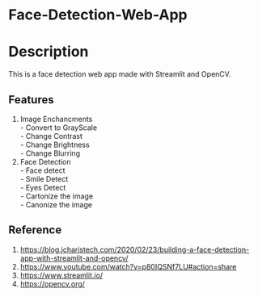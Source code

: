 # Face-Detection-Web-App

# Description

This is a face detection web app made with Streamlit and OpenCV. 

## Features
1. Image Enchancments
   <br> - Convert to GrayScale
   <br> - Change Contrast
   <br> - Change Brightness
   <br> - Change Blurring
2. Face Detection
    <br> - Face detect
    <br> - Smile Detect
    <br> - Eyes Detect
    <br> - Cartonize the image
    <br> - Canonize the image

## Reference
1. https://blog.jcharistech.com/2020/02/23/building-a-face-detection-app-with-streamlit-and-opencv/
2. https://www.youtube.com/watch?v=p80IQSNf7LU#action=share
3. https://www.streamlit.io/
4. https://opencv.org/